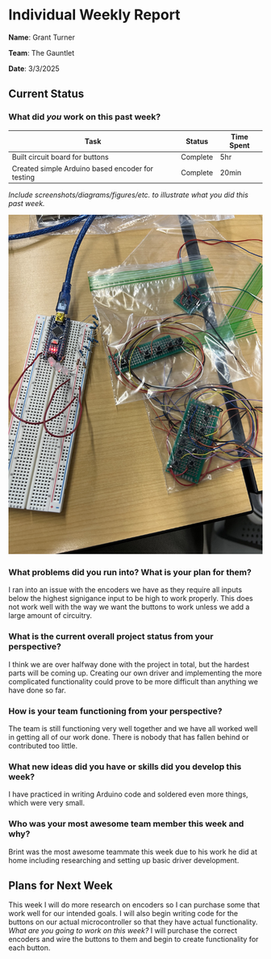 # Individual Weekly Report

**Name**: Grant Turner

**Team**: The Gauntlet

**Date**: 3/3/2025

## Current Status

### What did _you_ work on this past week?

| Task                                             | Status   | Time Spent |
| ------------------------------------------------ | -------- | ---------- |
| Built circuit board for buttons                  | Complete | 5hr        |
| Created simple Arduino based encoder for testing | Complete | 20min      |

_Include screenshots/diagrams/figures/etc. to illustrate what you did this past week._

![Alt text](./IMG_2881.jpg?raw=true "Buttons and Arduino Test Circuit")

### What problems did you run into? What is your plan for them?

I ran into an issue with the encoders we have as they require all inputs below the highest signigance input to be high to work properly. This does not work well with the way we want the buttons to work unless we add a large amount of circuitry.

### What is the current overall project status from your perspective?

I think we are over halfway done with the project in total, but the hardest parts will be coming up. Creating our own driver and implementing the more complicated functionality could prove to be more difficult than anything we have done so far.

### How is your team functioning from your perspective?

The team is still functioning very well together and we have all worked well in getting all of our work done. There is nobody that has fallen behind or contributed too little.

### What new ideas did you have or skills did you develop this week?

I have practiced in writing Arduino code and soldered even more things, which were very small.

### Who was your most awesome team member this week and why?

Brint was the most awesome teammate this week due to his work he did at home including researching and setting up basic driver development.

## Plans for Next Week

This week I will do more research on encoders so I can purchase some that work well for our intended goals. I will also begin writing code for the buttons on our actual microcontroller so that they have actual functionality.
_What are you going to work on this week?_
I will purchase the correct encoders and wire the buttons to them and begin to create functionality for each button.
